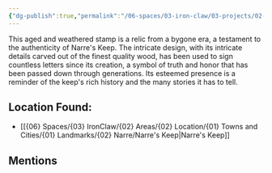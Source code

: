 ```yaml
---
{"dg-publish":true,"permalink":"/06-spaces/03-iron-claw/03-projects/02-item/01-inventory/signet-stamp-of-narre-s-keep/","title":"Signet Stamp of Narre's Keep"}
---
```


<!--A stamp proving authencity of Narre's Keep. Used to sign letters.-->

This aged and weathered stamp is a relic from a bygone era, a testament to the authenticity of Narre's Keep. The intricate design, with its intricate details carved out of the finest quality wood, has been used to sign countless letters since its creation, a symbol of truth and honor that has been passed down through generations. Its esteemed presence is a reminder of the keep's rich history and the many stories it has to tell.

## Location Found:

- [[{06} Spaces/{03} IronClaw/{02} Areas/{02} Location/{01} Towns and Cities/{01} Landmarks/{02} Narre/Narre's Keep\|Narre's Keep]]

## Mentions


